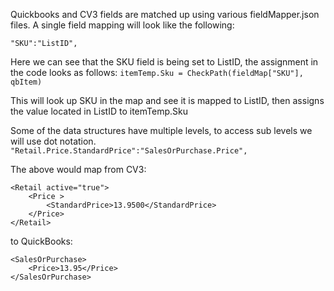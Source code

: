 Quickbooks and CV3 fields are matched up using various fieldMapper.json files.  A single field mapping will look like the following:

```"SKU":"ListID",```

Here we can see that the SKU field is being set to ListID, the assignment in the code looks as follows:
```itemTemp.Sku = CheckPath(fieldMap["SKU"], qbItem)```

This will look up SKU in the map and see it is mapped to ListID, then assigns the value located in ListID to itemTemp.Sku

Some of the data structures have multiple levels, to access sub levels we will use dot notation.
```"Retail.Price.StandardPrice":"SalesOrPurchase.Price",```

The above would map from CV3:
```
<Retail active="true">
    <Price >
        <StandardPrice>13.9500</StandardPrice>
    </Price>
</Retail>
```
to QuickBooks:
```
<SalesOrPurchase>
    <Price>13.95</Price>
</SalesOrPurchase>
```
